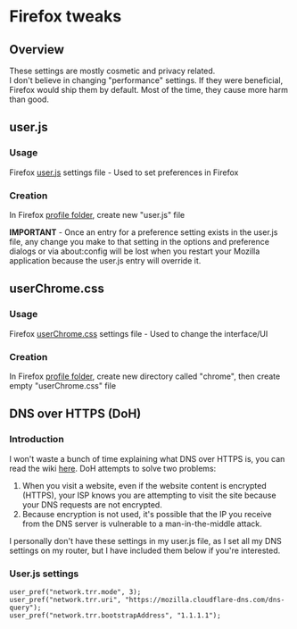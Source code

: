 # Firefox tweaks

## Overview
These settings are mostly cosmetic and privacy related.  
I don't believe in changing "performance" settings. If they were beneficial, Firefox would ship them by default. Most of the time, they cause more harm than good.  

## user.js

### Usage
Firefox [user.js](http://kb.mozillazine.org/User.js_file) settings file - Used to set preferences in Firefox 
  
### Creation
In Firefox [profile folder](http://kb.mozillazine.org/Profile_folder_-_Firefox), create new "user.js" file
  
**IMPORTANT** - Once an entry for a preference setting exists in the user.js file, any change you make to that setting in the options and preference dialogs or via about:config will be lost when you restart your Mozilla application because the user.js entry will override it.
  
## userChrome.css

### Usage
Firefox [userChrome.css](http://kb.mozillazine.org/UserChrome.css) settings file - Used to change the interface/UI

### Creation
In Firefox [profile folder](http://kb.mozillazine.org/Profile_folder_-_Firefox), create new directory called "chrome", then create empty "userChrome.css" file


## DNS over HTTPS (DoH)

### Introduction
I won't waste a bunch of time explaining what DNS over HTTPS is, you can read the wiki [here](https://en.wikipedia.org/wiki/DNS_over_HTTPS). DoH attempts to solve two problems:
1. When you visit a website, even if the website content is encrypted (HTTPS), your ISP knows you are attempting to visit the site because your DNS requests are not encrypted.
1. Because encryption is not used, it's possible that the IP you receive from the DNS server is vulnerable to a man-in-the-middle attack.

I personally don't have these settings in my user.js file, as I set all my DNS settings on my router, but I have included them below if you're interested.

### User.js settings
```
user_pref("network.trr.mode", 3);
user_pref("network.trr.uri", "https://mozilla.cloudflare-dns.com/dns-query");
user_pref("network.trr.bootstrapAddress", "1.1.1.1");
```

